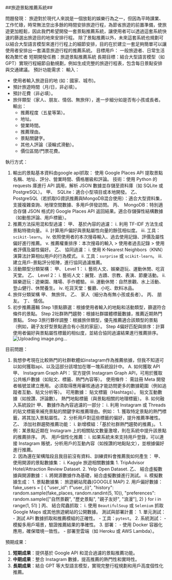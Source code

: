 ##旅遊景點推薦系統##

問題發現：
旅遊對於現代人來說是一個放鬆的娛樂行為之一，但因為平時課業、工作忙碌，時常無法空出多餘的時間安排旅遊行程，為節省旅遊的前置準備，使旅遊更加輕鬆，因此我們希望開發一套景點推薦系統，讓使用者可以透過這套系統快速的篩選出旅遊目的地來安排行程。
除了景點推薦以外，未來這套系統也規劃可以結合大型語言模型來進行行程上的細節安排，目的在於建立一套足夠簡單可以讓使用者安排出一套滿意旅遊行程的推薦系統。
目標用戶：
一般旅遊者、日常生活較為繁忙者
短期開發任務：旅遊景點推薦系統
長期目標：結合大型語言模型（如 GPT）實現行程細節自動規劃，例如生成完整的旅遊行程表，包含每日景點安排與交通建議。
預計功能需求：
輸入：
- 使用者輸入旅遊目的地 (如：國家、城市)。
- 預計旅遊時間（月/日，非必填）。
- 預計花費（非必填）。
- 旅伴類型（家人、朋友、情侶、無旅伴），進一步細分如是否有小孩或長者。
輸出：
   - 推薦程度（五星等第）。
   - 地址。
   - 營業時間。
   - 推薦理由。
   - 景點關鍵字。
   - 其他人評論（滾輪式滑動）。
   - 價位區間/門票花費。
 
執行方式：

1.	輸出的景點基本資料由google api抓取：
   使用 Google Places API 提取景點名稱、地址、評分、營業時間、價格層級和評論。
   技術：使用 Python 的 requests 庫進行 API 調用，解析 JSON 數據並存儲至資料庫（如 SQLite 或 PostgreSQL）。
   甲、　SQLite：適合小型項目或本地開發。
   乙、　PostgreSQL（若抓取IG資訊推薦與MongoDB混合使用）：適合大型資料集，支援複雜查詢、地理空間數據、多用戶併發訪問。
   丙、　MongoDB：特別適合存儲 JSON 格式的 Google Places API 返回結果。適合存儲彈性結構數據（如動態評論、用戶標籤）。
2.	推薦方法採用混和型過濾：
   甲、	基於內容的過濾：
      i.	利用 TF-IDF 方法生成景點特徵向量。
      ii.	計算用戶偏好與景點屬性向量的餘弦相似度。
      iii.	工具：`scikit-learn`。
      iv.	依照使用者的本次搜尋輸入、過去使用記錄、評價及屬性偏好進行推薦。
      v.	推薦權重排序：本次搜尋的輸入 > 使用者過去記錄 > 使用者評價及屬性偏好。
   乙、	協同過濾：
      i.	使用 K-Nearest Neighbors（KNN）演算法計算相似用戶的行為模式。
      ii.	工具：`surprise` 或 `scikit-learn`。
      iii.	建立用戶-景點評分矩陣，進行協同過濾推薦。
3.	活動類型分類架構：
   甲、	Level 1：
      i.	藝術人文、娛樂遊玩、運動休閒、吃貨天堂。
   乙、	Level 2：
      i.	藝術人文：展覽、古蹟、宗教、表演、節慶活動。
      ii.	娛樂遊玩：遊樂園、賭場、手作體驗。
      iii.	運動休閒：自然景觀、水上活動、登山健行、休閒養生。
      iv.	吃貨天堂：餐廳、小吃、飲料冰品。
4.	旅伴分類架構
   甲、	無旅伴。
   乙、	家人（細分為有無小孩或長者）。
   丙、	朋友。
   丁、	情侶。
5.	初步推薦邏輯
Step 1景點篩選：根據使用者輸入的地點和活動類型，篩選符合條件的景點。
Step 2社群熱門趨勢：根據社群媒體標籤數據，推薦近期熱門景點。
Step 3旅行夥伴調整：根據旅伴類型，優先推薦適合該類型的景點（例如，親子友好型景點適合有小孩的家庭）。
Step 4偏好匹配與排序：計算使用者偏好與景點屬性標籤的相似度，並結合協同過濾結果進行推薦排序。
 ![Uploading image.png…]()


目前問題：

1.	我想參考現在比較熱門的社群軟體如instagram作為推薦依據，但我不知道可以如何獲取api、以及這部分該增加在哪一塊系統設計中。
A.	如何獲取 API
   甲、	Instagram Graph API：
      官方提供 Instagram Graph API，可用於獲取公共帳戶數據（如貼文、標籤、熱門內容等）。
      使用條件：
         需註冊 Meta 開發者帳號並建立應用。
         必須取得應用審核通過才能訪問更多的數據範圍（例如追蹤者互動、貼文分析等）。
      可用數據：
         貼文標籤（Hashtags）。
         貼文互動數據（如按讚、評論數）。
         熱門地點標籤（與景點相關的地理標籤）。
B.	如何融入系統設計
   甲、	數據作為內容過濾的一部分：
      i.	利用 Instagram 或 Threads 的貼文標籤來補充景點的關鍵字和推薦理由。例如：
         1.	獲取特定景點的熱門標籤，將其加入景點屬性。
         2.	分析用戶對這些標籤的偏好，提升推薦準確性。
   乙、	添加社群趨勢推薦功能：
      i.	新增模組：「基於社群熱門趨勢的推薦」。
         1.	例：某景點近期在 Instagram 上的相關貼文數量激增，則在系統中提升該景點的推薦排序。
   丙、	用戶個性化推薦：
      i.	如果系統未來支持用戶登錄，可以連接 Instagram 賬號，分析用戶的互動內容（如按讚的地點貼文），並根據偏好進行推薦。	
      2.	因為還在架構階段且我目前沒有資料、訓練資料會推薦我如何產生：
   甲、	使用開源的景點數據集：
       i.	Kaggle 旅遊相關數據集
         1.	TripAdvisor Hotel/Attraction Review Dataset.
         2.	Yelp Open Dataset.
   乙、	結合虛擬數據與開源數據：
      i.	將開源數據作為基礎，結合虛擬數據進行測試。
      ii.	模擬數據生成：
            1.	景點數據集：
                  旅遊網站爬蟲(GOOGLE MAP)
            2.	用戶偏好數據：
fake_users = [
    {
        "user_id": f"user_{i}",
        "history": random.sample(fake_places, random.randint(5, 10)),
        "preferences": random.sample(["自然景觀", "歷史景點", "親子友好", "浪漫"], 2)
    }
    for i in range(1, 51)
]
   丙、	結合爬蟲抓取：
      i.	使用 `BeautifulSoup` 或 `Selenium` 抓取 Google Maps 或其他旅遊網站的公開數據。
         測試與部署計畫：
            1. 單元測試：
               - 測試 API 數據抓取和推薦模組的正確性。
               - 工具：`pytest`。
            2. 系統測試：
               - 模擬多用戶場景，驗證推薦結果的準確性。
            3. 部署：
               - 使用 Docker 容器化應用，確保環境一致性。
               - 部署至雲端（如 Heroku 或 AWS Lambda）。

預期成果：
1. **短期成果**：提供基於 Google API 和混合過濾的景點推薦功能。
2. **中期成果**：整合 Instagram 數據，提高推薦的熱門性和實時性。
3. **長期成果**：結合 GPT 等大型語言模型，實現完整行程規劃和用戶高度個性化推薦。
